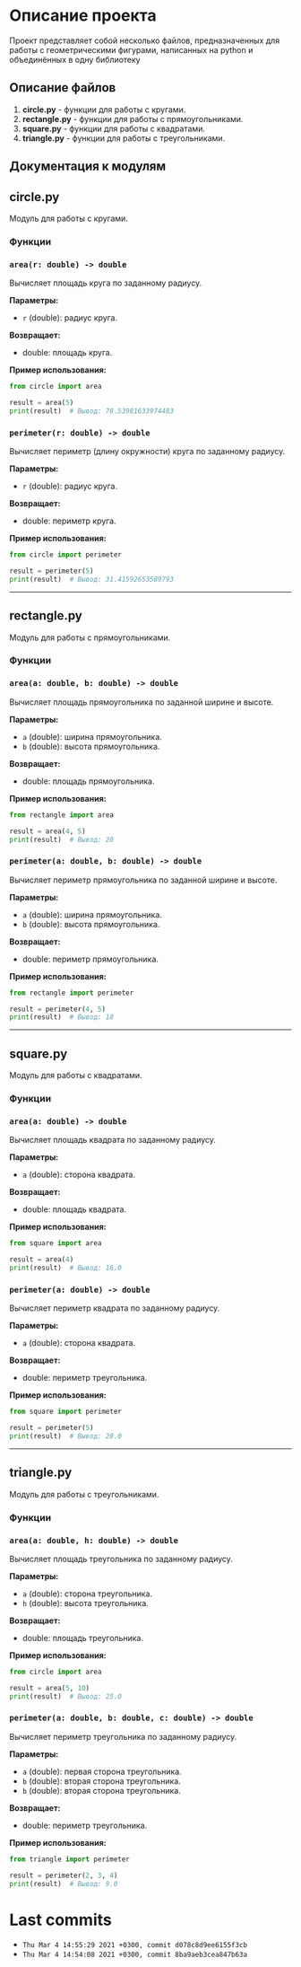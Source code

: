 # Описание проекта 
Проект представляет собой несколько файлов, предназначенных для работы с геометрическими фигурами, написанных на python и объединённых в одну библиотеку

## Описание файлов
1. **circle.py** - функции для работы с кругами.
2. **rectangle.py** - функции для работы с прямоугольниками.
3. **square.py** - функции для работы с квадратами.
4. **triangle.py** - функции для работы с треугольниками.


## Документация к модулям

## circle.py

Модуль для работы с кругами.

### Функции

### `area(r: double) -> double`

Вычисляет площадь круга по заданному радиусу.

**Параметры:**
- `r` (double): радиус круга.

**Возвращает:**
- double: площадь круга.

**Пример использования:**

```python
from circle import area

result = area(5)
print(result)  # Вывод: 78.53981633974483
```

### `perimeter(r: double) -> double`

Вычисляет периметр (длину окружности) круга по заданному радиусу.

**Параметры:**
- `r` (double): радиус круга.

**Возвращает:**
- double: периметр круга.

**Пример использования:**

```python
from circle import perimeter

result = perimeter(5)
print(result)  # Вывод: 31.41592653589793
```

---

## rectangle.py

Модуль для работы с прямоугольниками.

### Функции

### `area(a: double, b: double) -> double`

Вычисляет площадь прямоугольника по заданной ширине и высоте.

**Параметры:**
- `a` (double): ширина прямоугольника.
- `b` (double): высота прямоугольника.

**Возвращает:**
- double: площадь прямоугольника.

**Пример использования:**

```python
from rectangle import area

result = area(4, 5)
print(result)  # Вывод: 20
```

### `perimeter(a: double, b: double) -> double`

Вычисляет периметр прямоугольника по заданной ширине и высоте.

**Параметры:**
- `a` (double): ширина прямоугольника.
- `b` (double): высота прямоугольника.

**Возвращает:**
- double: периметр прямоугольника.

**Пример использования:**

```python
from rectangle import perimeter

result = perimeter(4, 5)
print(result)  # Вывод: 18
```

---

## square.py

Модуль для работы с квадратами.

### Функции

### `area(a: double) -> double`

Вычисляет площадь квадрата по заданному радиусу.

**Параметры:**
- `a` (double): сторона квадрата.

**Возвращает:**
- double: площадь квадрата.

**Пример использования:**

```python
from square import area

result = area(4)
print(result)  # Вывод: 16.0
```

### `perimeter(a: double) -> double`

Вычисляет периметр квадрата по заданному радиусу.

**Параметры:**
- `a` (double): сторона квадрата.

**Возвращает:**
- double: периметр треугольника.

**Пример использования:**

```python
from square import perimeter

result = perimeter(5)
print(result)  # Вывод: 20.0
```

---

## triangle.py

Модуль для работы с треугольниками.

### Функции

### `area(a: double, h: double) -> double`

Вычисляет площадь треугольника по заданному радиусу.

**Параметры:**
- `a` (double): сторона треугольника.
-  `h` (double): высота треугольника.

**Возвращает:**
- double: площадь треугольника.

**Пример использования:**

```python
from circle import area

result = area(5, 10)
print(result)  # Вывод: 25.0
```

### `perimeter(a: double, b: double, c: double) -> double`

Вычисляет периметр треугольника по заданному радиусу.

**Параметры:**
- `a` (double): первая сторона треугольника.
-  `b` (double): вторая сторона треугольника.
-  `b` (double): вторая сторона треугольника.

**Возвращает:**
- double: периметр треугольника.

**Пример использования:**

```python
from triangle import perimeter

result = perimeter(2, 3, 4)
print(result)  # Вывод: 9.0
```

# Last commits
- ```Thu Mar 4 14:55:29 2021 +0300, commit d078c8d9ee6155f3cb```
- ```Thu Mar 4 14:54:08 2021 +0300, commit 8ba9aeb3cea847b63a```
